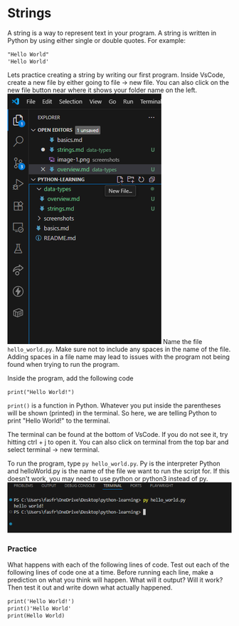 # Strings

A string is a way to represent text in your program. A string is written in Python by using either single or double quotes.
For example:
```
"Hello World"
'Hello World'
```

Lets practice creating a string by writing our first program. Inside VsCode, create a new file by either going to file -> new file. You can also click on the new file button near where it shows your folder name on the left.
![create new file](../screenshots/new_file.png)
Name the file `hello_world.py`. Make sure not to include any spaces in the name of the file. Adding spaces in a file name may lead to issues with the program not being found when trying to run the program.

Inside the program, add the following code
```
print("Hello World!")
```
`print()` is a function in Python. Whatever you put inside the parentheses will be shown (printed) in the terminal. So here, we are telling Python to print "Hello World!" to the terminal.

The terminal can be found at the bottom of VsCode. If you do not see it, try hitting ctrl + j to open it. You can also click on terminal from the top bar and select terminal -> new terminal.

To run the program, type `py hello_world.py`. Py is the interpreter Python and helloWorld.py is the name of the file we want to run the script for. If this doesn't work, you may need to use python or python3 instead of py.
![alt text](../screenshots/first_program.png)

### Practice
What happens with each of the following lines of code.
Test out each of the following lines of code one at a time. Before running each line, make a prediction on what you think will happen. What will it output? Will it work? Then test it out and write down what actually happened.
```
print('Hello World!')
print()'Hello World'
print(Hello World)
```
